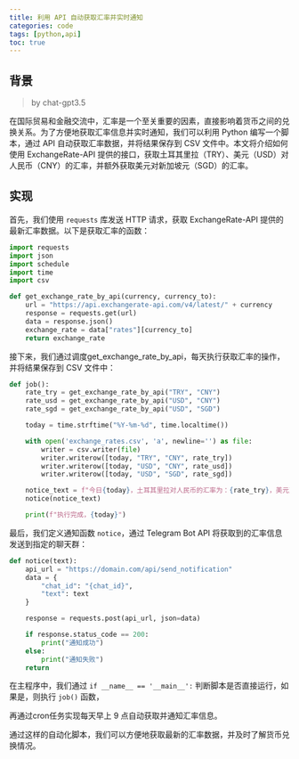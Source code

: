 ```yaml
---
title: 利用 API 自动获取汇率并实时通知
categories: code
tags: [python,api]
toc: true
---
```


## 背景

> by chat-gpt3.5

在国际贸易和金融交流中，汇率是一个至关重要的因素，直接影响着货币之间的兑换关系。为了方便地获取汇率信息并实时通知，我们可以利用 Python 编写一个脚本，通过 API 自动获取汇率数据，并将结果保存到 CSV 文件中。本文将介绍如何使用 ExchangeRate-API 提供的接口，获取土耳其里拉（TRY）、美元（USD）对人民币（CNY）的汇率，并额外获取美元对新加坡元（SGD）的汇率。

## 实现

首先，我们使用 `requests` 库发送 HTTP 请求，获取 ExchangeRate-API 提供的最新汇率数据。以下是获取汇率的函数：

```python
import requests
import json
import schedule
import time
import csv

def get_exchange_rate_by_api(currency, currency_to):
    url = "https://api.exchangerate-api.com/v4/latest/" + currency
    response = requests.get(url)
    data = response.json()
    exchange_rate = data["rates"][currency_to]
    return exchange_rate
```

接下来，我们通过调度get_exchange_rate_by_api，每天执行获取汇率的操作，并将结果保存到 CSV 文件中：

```python
def job():
    rate_try = get_exchange_rate_by_api("TRY", "CNY")
    rate_usd = get_exchange_rate_by_api("USD", "CNY")
    rate_sgd = get_exchange_rate_by_api("USD", "SGD")

    today = time.strftime("%Y-%m-%d", time.localtime())

    with open('exchange_rates.csv', 'a', newline='') as file:
        writer = csv.writer(file)
        writer.writerow([today, "TRY", "CNY", rate_try])
        writer.writerow([today, "USD", "CNY", rate_usd])
        writer.writerow([today, "USD", "SGD", rate_sgd])

    notice_text = f"今日{today}，土耳其里拉对人民币的汇率为：{rate_try}，美元对人民币的汇率为：{rate_usd}，美元对新加坡元的汇率为：{rate_sgd}"
    notice(notice_text)

    print(f"执行完成，{today}")
```

最后，我们定义通知函数 `notice`，通过 Telegram Bot API 将获取到的汇率信息发送到指定的聊天群：

```python
def notice(text):
    api_url = "https://domain.com/api/send_notification"
    data = {
        "chat_id": "{chat_id}",
        "text": text
    }

    response = requests.post(api_url, json=data)

    if response.status_code == 200:
        print("通知成功")
    else:
        print("通知失败")
    return
```

在主程序中，我们通过 `if __name__ == '__main__':` 判断脚本是否直接运行，如果是，则执行 `job()` 函数，

再通过cron任务实现每天早上 9 点自动获取并通知汇率信息。

通过这样的自动化脚本，我们可以方便地获取最新的汇率数据，并及时了解货币兑换情况。